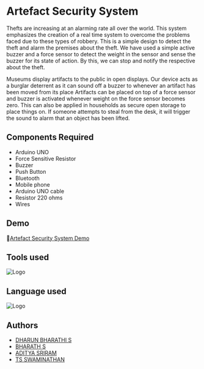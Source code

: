 # Artefact Security System

Thefts are increasing at an alarming rate all over the world. This system emphasizes the creation of a real time system to overcome the problems faced due to these types of robbery. This is a simple design to detect the theft and alarm the premises about the theft. We have used a simple active buzzer and a force sensor to detect the weight in the sensor and sense the buzzer for its state of action. By this, we can stop and notify the respective about the theft.

Museums display artifacts to the public in open displays. Our device acts as a burglar deterrent as it can sound off a buzzer to whenever an artifact has been moved from its place Artifacts can be placed on top of a force sensor and buzzer is activated whenever weight on the force sensor becomes zero. This can also be applied in households as secure open storage to place things on. If someone attempts to steal from the desk, it will trigger the sound to alarm that an object has been lifted.


## Components Required

- Arduino UNO
- Force Sensitive Resistor
- Buzzer
- Push Button
- Bluetooth
- Mobile phone
- Arduino UNO cable
- Resistor 220 ohms
- Wires

## Demo

🔗[Artefact Security System Demo](https://drive.google.com/file/d/1LYeHUtolLXTBaCJBrnyAaSmCsSthvGN_/view?usp=sharing)

## Tools used

![Logo](https://content.arduino.cc/assets/arduino_logo_1200x630-01.png)

## Language used

![Logo](https://www.simplilearn.com/ice9/free_resources_article_thumb/What_is_CPP.jpg)

## Authors

- [DHARUN BHARATHI S](https://github.com/dharundb)
- [BHARATH S](https://github.com/Bharath1811)
- [ADITYA SRIRAM](https://github.com/Adhi1410)
- [TS SWAMINATHAN](https://github.com/krishsundar17)
